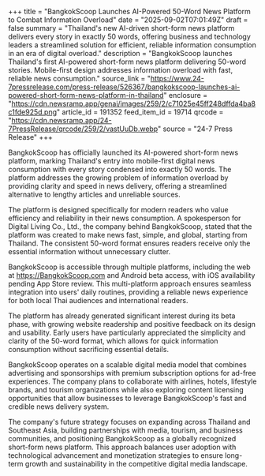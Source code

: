 +++
title = "BangkokScoop Launches AI-Powered 50-Word News Platform to Combat Information Overload"
date = "2025-09-02T07:01:49Z"
draft = false
summary = "Thailand's new AI-driven short-form news platform delivers every story in exactly 50 words, offering business and technology leaders a streamlined solution for efficient, reliable information consumption in an era of digital overload."
description = "BangkokScoop launches Thailand's first AI-powered short-form news platform delivering 50-word stories. Mobile-first design addresses information overload with fast, reliable news consumption."
source_link = "https://www.24-7pressrelease.com/press-release/526367/bangkokscoop-launches-ai-powered-short-form-news-platform-in-thailand"
enclosure = "https://cdn.newsramp.app/genai/images/259/2/c71025e45ff248dffda4ba8c1fde925d.png"
article_id = 191352
feed_item_id = 19714
qrcode = "https://cdn.newsramp.app/24-7PressRelease/qrcode/259/2/vastUuDb.webp"
source = "24-7 Press Release"
+++

<p>BangkokScoop has officially launched its AI-powered short-form news platform, marking Thailand's entry into mobile-first digital news consumption with every story condensed into exactly 50 words. The platform addresses the growing problem of information overload by providing clarity and speed in news delivery, offering a streamlined alternative to lengthy articles and unreliable sources.</p><p>The platform is designed specifically for modern readers who value efficiency and reliability in their news consumption. A spokesperson for Digital Living Co., Ltd., the company behind BangkokScoop, stated that the platform was created to make news fast, simple, and global, starting from Thailand. The consistent 50-word format ensures readers receive only the essential information without unnecessary clutter.</p><p>BangkokScoop is accessible through multiple platforms, including the web at <a href="https://BangkokScoop.com" rel="nofollow" target="_blank">https://BangkokScoop.com</a> and Android beta access, with iOS availability pending App Store review. This multi-platform approach ensures seamless integration into users' daily routines, providing a reliable news experience for both local Thai audiences and international readers.</p><p>The platform has already generated significant interest during its beta phase, with growing website readership and positive feedback on its design and usability. Early users have particularly appreciated the simplicity and clarity of the 50-word format, which allows for quick information consumption without sacrificing essential details.</p><p>BangkokScoop operates on a scalable digital media model that combines advertising and sponsorships with premium subscription options for ad-free experiences. The company plans to collaborate with airlines, hotels, lifestyle brands, and tourism organizations while also exploring content licensing opportunities that allow businesses to leverage BangkokScoop's fast and credible news delivery system.</p><p>The company's future strategy focuses on expanding across Thailand and Southeast Asia, building partnerships with media, tourism, and business communities, and positioning BangkokScoop as a globally recognized short-form news platform. This approach balances user adoption with technological advancement and monetization strategies to ensure long-term growth and sustainability in the competitive digital media landscape.</p>